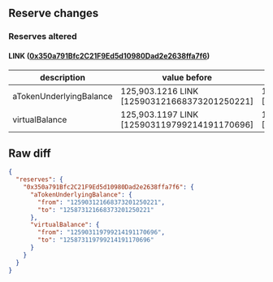 ## Reserve changes

### Reserves altered

#### LINK ([0x350a791Bfc2C21F9Ed5d10980Dad2e2638ffa7f6](https://optimistic.etherscan.io/address/0x350a791Bfc2C21F9Ed5d10980Dad2e2638ffa7f6))

| description | value before | value after |
| --- | --- | --- |
| aTokenUnderlyingBalance | 125,903.1216 LINK [125903121668373201250221] | 125,873.1216 LINK [125873121668373201250221] |
| virtualBalance | 125,903.1197 LINK [125903119799214191170696] | 125,873.1197 LINK [125873119799214191170696] |


## Raw diff

```json
{
  "reserves": {
    "0x350a791Bfc2C21F9Ed5d10980Dad2e2638ffa7f6": {
      "aTokenUnderlyingBalance": {
        "from": "125903121668373201250221",
        "to": "125873121668373201250221"
      },
      "virtualBalance": {
        "from": "125903119799214191170696",
        "to": "125873119799214191170696"
      }
    }
  }
}
```